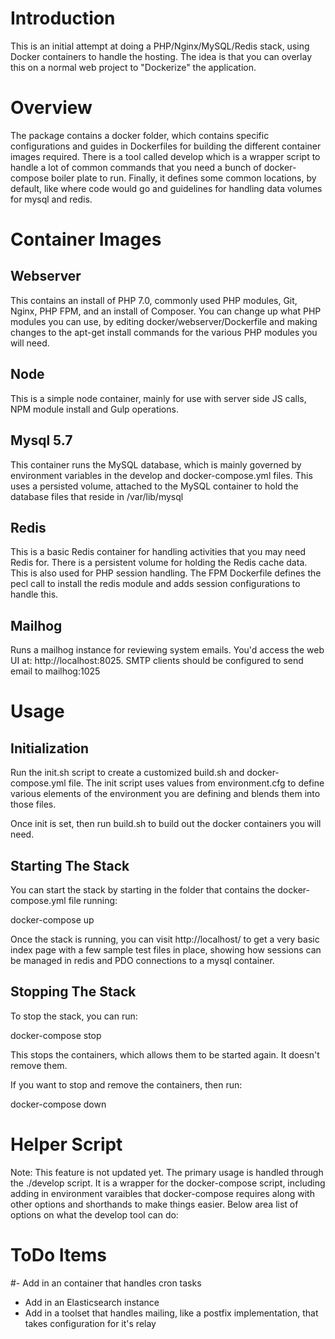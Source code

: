 # Introduction

This is an initial attempt at doing a PHP/Nginx/MySQL/Redis stack, using Docker containers to handle the hosting. The idea is that you can overlay this on a normal web project to "Dockerize" the application. 

# Overview

The package contains a docker folder, which contains specific configurations and guides in Dockerfiles for building the different container images required.  There is a tool called develop which is a wrapper script to handle a lot of common commands that you need a bunch of docker-compose boiler plate to run. Finally, it defines some common locations, by default, like where code would go and guidelines for handling data volumes for mysql and redis.

# Container Images

## Webserver

This contains an install of PHP 7.0, commonly used PHP modules, Git, Nginx, PHP FPM, and an install of Composer. You can change up what PHP modules you can use, by editing docker/webserver/Dockerfile and making changes to the apt-get install commands for the various PHP modules you will need. 

## Node

This is a simple node container, mainly for use with server side JS calls, NPM module install and Gulp operations.

## Mysql 5.7

This container runs the MySQL database, which is mainly governed by environment variables in the develop and docker-compose.yml files. This uses a persisted volume, attached to the MySQL container to hold the database files that reside in /var/lib/mysql

## Redis

This is a basic Redis container for handling activities that you may need Redis for.  There is a persistent volume for holding the Redis cache data. 
This is also used for PHP session handling. The FPM Dockerfile defines the pecl call to install the redis module and adds session configurations to handle this.

## Mailhog

Runs a mailhog instance for reviewing system emails. You'd access the web UI at:  http://localhost:8025. SMTP clients should be configured to send email to mailhog:1025

# Usage

## Initialization

Run the init.sh script to create a customized build.sh and docker-compose.yml file. The init script uses values from environment.cfg to define various elements of the environment you are defining and blends them into those files. 

Once init is set, then run build.sh to build out the docker containers you will need.

## Starting The Stack

You can start the stack by starting in the folder that contains the docker-compose.yml file running:
 
 docker-compose up

Once the stack is running, you can visit http://localhost/ to get a very basic index page with a few sample test files in place, showing how sessions can be managed in redis and PDO connections to a mysql container. 

## Stopping The Stack

To stop the stack, you can run:

docker-compose stop

This stops the containers, which allows them to be started again. It doesn't remove them. 

If you want to stop and remove the containers, then run:

docker-compose down


# Helper Script

Note: This feature is not updated yet. 
The primary usage is handled through the ./develop script. It is a wrapper for the docker-compose script, including adding in environment varaibles that docker-compose requires along with other options and shorthands to make things easier.  Below area list of options on what the develop tool can do:


# ToDo Items

#- Add in an container that handles cron tasks
- Add in an Elasticsearch instance
- Add in a toolset that handles mailing, like a postfix implementation, that takes configuration for it's relay

